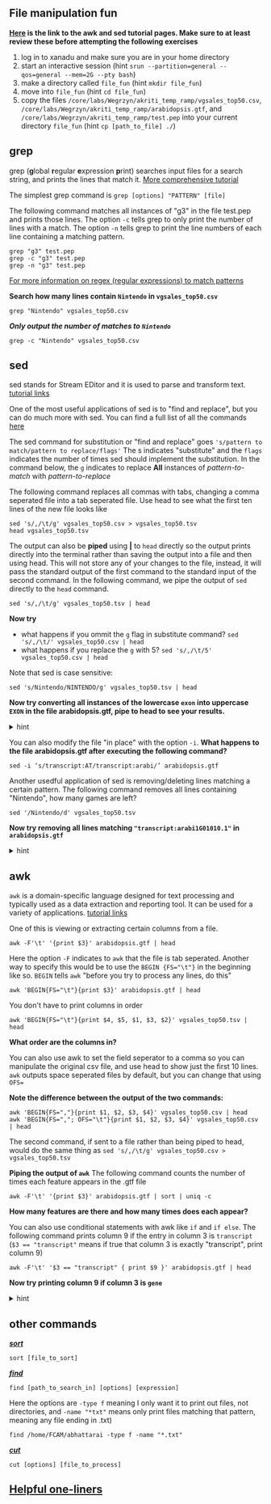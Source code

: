 ## File manipulation fun
**[Here](review_awk_and_sed.md) is the link to the awk and sed tutorial pages. Make sure to at least review these before attempting the following exercises**


1. log in to xanadu and make sure you are in your home directory
2. start an interactive session (hint `srun --partition=general --qos=general --mem=2G --pty bash`)
3. make a directory called `file_fun` (hint `mkdir file_fun`)
4. move into `file_fun` (hint `cd file_fun`)
5. copy the files `/core/labs/Wegrzyn/akriti_temp_ramp/vgsales_top50.csv`, `/core/labs/Wegrzyn/akriti_temp_ramp/arabidopsis.gtf`, and `/core/labs/Wegrzyn/akriti_temp_ramp/test.pep` into your current directory `file_fun` (hint `cp [path_to_file] ./`)


## grep

grep (**g**lobal **r**egular **e**xpression **p**rint) searches input files for a search string, and prints the lines that match it. [More comprehensive tutorial](https://www.geeksforgeeks.org/grep-command-in-unixlinux/)

The simplest grep command is `grep [options] "PATTERN" [file]`

The following command matches all instances of "g3" in the file test.pep and prints those lines. The option `-c` tells grep to only print the number of lines with a match. The option `-n` tells grep to print the line numbers of each line containing a matching pattern.
```
grep "g3" test.pep
grep -c "g3" test.pep
grep -n "g3" test.pep
```

[For more information on regex (regular expressions) to match patterns](https://www.gnu.org/software/grep/manual/html_node/Regular-Expressions.html)

**Search how many lines contain `Nintendo` in `vgsales_top50.csv`**

```
grep "Nintendo" vgsales_top50.csv
```
***Only output the number of matches to `Nintendo`***

```
grep -c "Nintendo" vgsales_top50.csv
```

## sed

sed stands for Stream EDitor and it is used to parse and transform text. [tutorial links](review_awk_and_sed.md)

One of the most useful applications of sed is to "find and replace", but you can do much more with sed. You can find a full list of all the commands [here](https://www.gnu.org/software/sed/manual/sed.html#sed-commands-list)

The sed command for substitution or "find and replace" goes `'s/pattern to match/pattern to replace/flags'` The s indicates "substitute" and the `flags` indicates the number of times sed should implement the substitution. In the command below, the `g` indicates to replace **All** instances of *pattern-to-match* with *pattern-to-replace* 

The following command replaces all commas with tabs, changing a comma seperated file into a tab seperated file. Use head to see what the first ten lines of the new file looks like 
```
sed 's/,/\t/g' vgsales_top50.csv > vgsales_top50.tsv
head vgsales_top50.tsv
```
The output can also be **piped** using **\|** to `head` directly so the output prints directly into the terminal rather than saving the output into a file and then using head. This will not store any of your changes to the file, instead, it will pass the standard output of the first command to the standard input of the second command. In the following command, we pipe the output of `sed` directly to the `head` command.

```
sed 's/,/\t/g' vgsales_top50.tsv | head 
```


**Now try**
- what happens if you ommit the `g` flag in substitute command? `sed 's/,/\t/' vgsales_top50.csv | head`
- what happens if you replace the `g` with 5? `sed 's/,/\t/5' vgsales_top50.csv | head`

Note that sed is case sensitive: 
```
sed 's/Nintendo/NINTENDO/g' vgsales_top50.tsv | head 
```

**Now try converting all instances of the lowercase `exon` into uppercase `EXON` in the file arabidopsis.gtf, pipe to head to see your results.**

<p>
<details>
<summary>hint</summary>
<pre><code>
sed ‘s/exon/EXON/’ arabidopsis.gtf | head
</code></pre>
</details>
</p>

You can also modify the file "in place" with the option `-i`. **What happens to the file arabidopsis.gtf after executing the following command?**
```
sed -i ‘s/transcript:AT/transcript:arabi/’ arabidopsis.gtf
``` 
Another usedful application of sed is removing/deleting lines matching a certain pattern. The following command removes all lines containing "Nintendo", how many games are left?
```
sed '/Nintendo/d' vgsales_top50.tsv
```

**Now try removing all lines matching `"transcript:arabi1G01010.1"` in `arabidopsis.gtf`**

<p>
<details>
<summary>hint</summary>
<pre><code>
sed -i ‘/"transcript:arabi1G01010.1"/d’ arabidopsis.gtf
</code></pre>
</details>
</p>


## awk 
`awk` is a domain-specific language designed for text processing and typically used as a data extraction and reporting tool. It can be used for a variety of applications. [tutorial links](review_awk_and_sed.md)

One of this is viewing or extracting certain columns from a file.

```
awk -F'\t' '{print $3}' arabidopsis.gtf | head
```
Here the option `-F` indicates to `awk` that the file is tab seperated. Another way to specify this would be to use the `BEGIN {FS="\t"}` in the beginning like so. `BEGIN` tells `awk` "before you try to process any lines, do this"
```
awk 'BEGIN{FS="\t"}{print $3}' arabidopsis.gtf | head 
```

You don't have to print columns in order
```
awk 'BEGIN{FS="\t"}{print $4, $5, $1, $3, $2}' vgsales_top50.tsv | head
```
**What order are the columns in?**

You can also use awk to set the field seperator to a comma so you can manipulate the original csv file, and use head to show just the first 10 lines. `awk` outputs space seperated files by default, but you can change that using `OFS=`

**Note the difference between the output of the two commands:**

```
awk 'BEGIN{FS=","}{print $1, $2, $3, $4}' vgsales_top50.csv | head
awk 'BEGIN{FS=","; OFS="\t"}{print $1, $2, $3, $4}' vgsales_top50.csv | head
```  

The second command, if sent to a file rather than being piped to head, would do the same thing as `sed 's/,/\t/g' vgsales_top50.csv > vgsales_top50.tsv`

**Piping the output of `awk`** 
The following command counts the number of times each feature appears in the .gtf file

```
awk -F'\t' '{print $3}' arabidopsis.gtf | sort | uniq -c
```
**How many features are there and how many times does each appear?**

You can also use conditional statements with awk like `if` and `if else`. The following command prints column 9 if the entry in column 3 is `transcript` (`$3 == "transcript"` means if true that column 3 is exactly "transcript", print column 9)
```
awk -F'\t' '$3 == "transcript" { print $9 }' arabidopsis.gtf | head
```
**Now try printing column 9 if column 3 is `gene`**

<p>
<details>
<summary>hint</summary>
<pre><code>
awk -F'\t' '$3 == "gene" { print $9 }' arabidopsis.gtf | head
</code></pre>
</details>
</p>

## other commands

[***sort***](https://www.redhat.com/sysadmin/sort-command-linux)

`sort [file_to_sort]`

[***find***](https://www.redhat.com/sysadmin/linux-find-command)

`find [path_to_search_in] [options] [expression]`

Here the options are `-type f` meaning I only want it to print out files, not directories, and `-name "*txt"` means only print files matching that pattern, meaning any file ending in .txt)

`find /home/FCAM/abhattarai -type f -name "*.txt"` 

[***cut***](https://www.baeldung.com/linux/cut-command)

`cut [options] [file_to_process]`


## [Helpful one-liners](https://github.com/stephenturner/oneliners)

